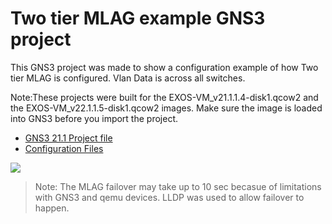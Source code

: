 # Two tier MLAG example GNS3 project

This GNS3 project was made to show a configuration example of how Two tier MLAG is configured.  Vlan Data is across all switches.

Note:These projects were built for the EXOS-VM_v21.1.1.4-disk1.qcow2 and the EXOS-VM_v22.1.1.5-disk1.qcow2 images.  Make sure the image is loaded into GNS3 before you import the project.

* [GNS3 21.1 Project file](https://github.com/extremenetworks/Virtual_EXOS/blob/master/gns3_projects/two_tier_MLAG/MLAG.gns3project?raw=true)
* [Configuration Files](configurations)

<img src="screenshot.png">

>Note: The MLAG failover may take up to 10 sec becasue of limitations with GNS3 and qemu devices.  LLDP was used to allow failover to happen.
